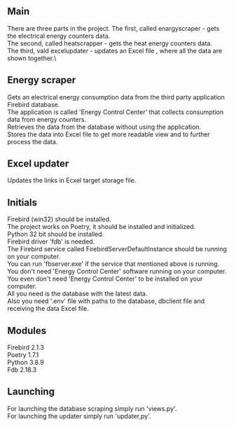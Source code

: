 ## Main
There are three parts in the project.
The first, called enargyscraper - gets the electrical energy counters data.\
The second, called heatscrapper - gets the heat energy counters data.\
The third, vald excelupdater - updates an Excel file , where all the data are shown together.\ 

## Energy scraper
Gets an electrical energy consumption data from the third party application Firebird database.\
The application is called 'Energy Control Center' that collects consumption data from energy counters.\
Retrieves the data from the database without using the application.\
Stores the data into Excel file to get more readable view and to further process the data.

## Excel updater
Updates the links in Ecxel target storage file. 

## Initials
Firebird (win32) should be installed.\
The project works on Poetry, it should be installed and initialized.\
Python 32 bit should be installed.\
Firebird driver 'fdb' is needed.\
The Firebird service called FirebirdServerDefaultInstance should be running on your computer.\
You can run 'fbserver.exe' if the service that mentioned above is running.\
You don't need 'Energy Control Center' software running on your computer.\
You even don't  need 'Energy Control Center' to be installed on your computer.\
All you need is the database with the latest data.\
Also you need '.env' file with paths to the database, dbclient file and receiving the data Excel file.

## Modules 
Firebird 2.1.3\
Poetry 1.7.1\
Python 3.8.9\
Fdb    2.18.3

## Launching
For launching the database scraping simply run 'views.py'.\
For launching the updater simply run 'updater,py'.
